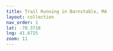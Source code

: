 ```yaml
---
title: Trail Running in Barnstable, MA
layout: collection
nav_order: 1
lat: -70.3716
lng: 41.6725
zoom: 11
---
```

